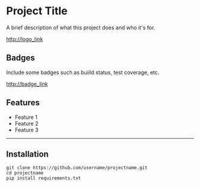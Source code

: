 # Project Title
A brief description of what this project does and who it's for.

<http://logo_link>

## Badges
Include some badges such as buiild status, test coverage, etc.

<http://badge_link>

## Features
- Feature 1
- Feature 2
- Feature 3
---
## Installation

    git clone https://github.com/username/projectname.git
    cd projectname
    pip install requirements.txt